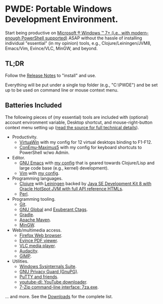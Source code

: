 # PWDE: Portable Windows Development Environment.

Start being productive on [Microsoft &reg; Windows &trade; 7+ (i.e., with modern-enough PowerShell supported)](https://www.microsoft.com/en-us/windows) ASAP without the hassle of installing individual "essential" (in my opinion) tools, e.g.,  Clojure/Leiningen/JVM8, Emacs/Vim, Evince/VLC, MinGW, and beyond.

## TL;DR

Follow the [Release Notes](https://github.com/pw4ever/PWDE/releases/tag/latest) to "install" and use.

Everything will be put under a single top folder (e.g., "C:\PWDE") and be set up to be used on command line or mouse context menu.

## Batteries Included

The following pieces of (*my* essential) tools are included with (optional) account environment variable, Desktop shortcut, and mouse-right-button context menu setting up ([read the source for full technical details](https://github.com/pw4ever/PWDE/blob/master/setup.ps1)).

* Productivity.
    * [VirtuaWin](http://virtuawin.sourceforge.net/) with my config for 12 virtual desktops binding to F1-F12.
    * [ConEmu-Maximus5](http://conemu.github.io/) with my config for keyboard shortcuts to PowerShell w/wo Admin.
* Editor.
    * [GNU Emacs](https://www.gnu.org/software/emacs/) with [my config](https://github.com/pw4ever/dotemacs) that is geared towards Clojure/Lisp and large code base (e.g., kernel) development).
    * [Vim](http://www.vim.org/) with [my config](https://github.com/pw4ever/dev-env).
* Programming languages.
    * [Clojure](http://clojure.org/) with [Leiningen](http://leiningen.org/) backed by [Java SE Development Kit 8 with Oracle HotSpot JVM with full API reference HTMLs](http://www.oracle.com/technetwork/java/javase/downloads/index.html).
    * [Perl](https://www.perl.org/).
* Programming tooling.
    * [Git](https://git-scm.com/).
    * [GNU Global](http://www.gnu.org/software/global/) and [Exuberant Ctags](http://ctags.sourceforge.net/).
    * [Gradle](https://gradle.org/).
    * [Apache Maven](https://maven.apache.org/).
    * [MinGW](http://www.mingw.org/).
* Web/multimedia access.
    * [Firefox Web browser](https://www.mozilla.org/en-US/firefox/new/).
    * [Evince PDF viewer](https://wiki.gnome.org/Apps/Evince).
    * [VLC media player](http://www.videolan.org/vlc/index.html).
    * [Audacity](http://audacityteam.org/).
    * [GIMP](https://www.gimp.org/).
* Utilities.
    * [Windows Sysinternals Suite](https://technet.microsoft.com/en-us/sysinternals/bb842062.aspx).
    * [GNU Privacy Guard (GnuPG)](https://www.gnupg.org/).
    * [PuTTY and friends](http://www.chiark.greenend.org.uk/~sgtatham/putty/download.html).
    * [youtube-dl: YouTube downloader](https://rg3.github.io/youtube-dl/).
    * [7-Zip command-line interface: 7za.exe](http://www.7-zip.org/download.html).

... and more. See the [Downloads](https://github.com/pw4ever/PWDE/releases) for the complete list.

